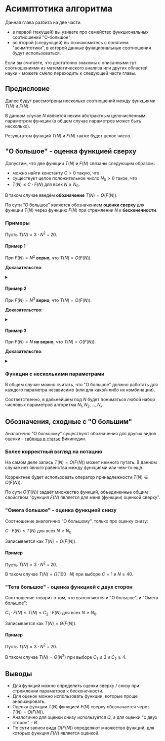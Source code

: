 # Асимптотика алгоритма

Данная глава разбита на две части:

- в первой (текущей) вы узнаете про семейство функциональных соотношений "О-большое";
- во второй (следующей) вы познакомитесь с понятием "асимптотики", в которой данные функциональные соотношения будут использоваться.

Если вы считаете, что достаточно знакомы с описанными тут соотношениями из математического анализа или других областей науки - можете смело переходить к следующей части главы.

## Предисловие

Далее будут рассмотрены несколько соотношений между функциями $T(N)$ и $F(N)$.

В данном случае $N$ является неким абстрактным целочисленным параметром функции (в общем случае параметров может быть несколько).

Результатом функций $T(N)$ и $F(N)$ также будет целое число.

## "О большое" - оценка функцией сверху

Допустим, что две функции $T(N)$ и $F(N)$ связаны следующим образом:

- можно найти константу $C > 0$ такую, что
- существует целое положительное число $N_0 > 0$ такое, что
- $T(N) \le C \cdot F(N)$ для всех $N \ge N_0$.

В таком случае введём **обозначение** $T(N) = O(F(N))$.

По сути “О большое” является обозначением **оценки сверху** для функции $T(N)$ через функцию $F(N)$ при стремлении $N$ к **бесконечности**.

### Примеры

Пусть $T(N) = 3 \cdot N^2 + 20$.

#### Пример 1

При $F(N) = N^2$ **верно**, что $T(N) = O(F(N))$.

**Доказательство**:

<details> <summary> </summary>

- Пусть $C = 4$.
- Рассмотрим неравенство $(3 \cdot N^2 + 20) \le 4 \cdot N^2$.
- Из него следует, что $N^2 - 20 \ge 0$.
- Решением неравенства в целых положительных числах является $N \ge 5$. 
- Соответственно, для заданного $C = 4$ существует $N_0 = 5$, что для всех $N \ge N_0$ неравенство выполняется.

По сути это означает, что начиная с $N \ge 5$ выражение $4 \cdot N^2$ будет оценкой сверху для $(3 \cdot N^2 + 20)$.

</details>

#### Пример 2

При $F(N) = N^3$ **верно**, что $T(N) = O(F(N))$.

**Доказательство**:

<details> <summary> </summary>

- Пусть $C = 2$.
- Рассмотрим неравенство $(3 \cdot N^2 + 20) \le 2 \cdot N^3$.
- Можно показать, что в целых положительных числах данное неравенство имеет решение $N \ge 3$.
- Например, $3 \cdot 4^2 + 20 = 68$, а $2 \cdot 4^3 = 128$.
- Соответственно, для заданного $C = 2$ существует $N_0 = 3$, что для всех $N \ge N_0$ неравенство выполняется.

По сути это означает, что начиная с $N \ge 3$ выражение $2 \cdot N^3$ будет оценкой сверху для $(3 \cdot N^2 + 20)$.

</details>

#### Пример 3

При $F(N) = N$ **не верно**, что $T(N) = O(F(N))$.

**Доказательство**:

<details> <summary> </summary>

- Рассмотрим неравенство $(3 \cdot N^2 + 20) \le C \cdot N$.
- Из этого следует, что $3 \cdot N^2 - C \cdot N + 20 \le 0$.
- Так как неравенство квадратное, то вычислим дискриминант $D = C^2 - 4 \cdot 3 \cdot 20$.
- Целые положительные решения этого неравенства будут удовлетворять неравенству $N \le \frac{C - \sqrt{D}}{6}$.
- Видно, что для любой выбранной константы $C$ будет существовать ограничение сверху для $N$, после которой неравенство перестаёт выполняться.

По сути это означает, что ни для какого $C$ функция $C \cdot N$ не может быть оценкой сверху на достаточно больших $N$ для $(3 \cdot N^2 + 20)$.

</details>

### Функции с несколькими параметрами

В общем случае можно считать, что "О большое" должно работать для каждого параметра независимо (или для какой-либо их комбинации).

Соответственно, в дальнейшем под $N$ будет пониматься любой набор числовых параметров алгоритма $N_1, N_2, \dots, N_k$.

## Обозначения, сходные с "О большим"

Аналогично "О большому" существуют обозначения для других видов оценки - [таблица в статье](https://ru.wikipedia.org/wiki/«O»_большое_и_«o»_малое) Википедии.

### Более корректный взгляд на нотацию

На самом деле запись $T(N) = O(F(N))$ может немного путать. В данном случае нет явного равенства между функциями или чем-то ещё.

Корректнее будет использовать оператор принадлежности $T(N) \in O(F(N))$. 

По сути $O(F(N))$ задаёт множество функций, объединенные общим свойством "функция $F(N)$ является для меня (функции) оценкой сверху".

### "Омега большое" - оценка функцией снизу

Соотношение аналогично "О большому", только про оценку снизу:

$C \cdot F(N) \le T(N)$ для всех $N \ge N_0$.

Записывается как $T(N) = \Omega(F(N))$.

#### Пример

Пусть $T(N) = 3 \cdot N^2 + 20$.

В таком случае $T(N) = \Omega(100 \cdot N)$ при выборе $C = 1$ и $N \ge 40$.

### "Тета большое" - оценка функцией с двух сторон

Соотношение говорит о том, что выполняются и "О большое", и "Омега большое":

$C_1 \cdot F(N) \le T(N) \le C_2 \cdot F(N)$ для всех $N \ge N_0$.

Записывается как $T(N) = \Theta(F(N))$.

#### Пример

Пусть $T(N) = 3 \cdot N^2 + 20$.

В таком случае $T(N) = \Theta(N^2)$ при выборе $C_1 \le 3$ и $C_2 \ge 4$.

## Выводы

- Для функций можно определить оценки сверху / снизу при стремлении параметров к бесконечности.
- Для оценок можно использовать функции, которые проще анализировать.
- Оценка функции $T(N)$ функцией $F(N)$ сверху обозначается через $T(N) = O(F(N))$.
- Аналогично для оценки снизу используется $\Omega$, а для оценки "с двух сторон" - $\Theta$.
- По сути записи вида $O(F(N))$ определяют множество функций, для которых функция $F(N)$ является оценкой.
